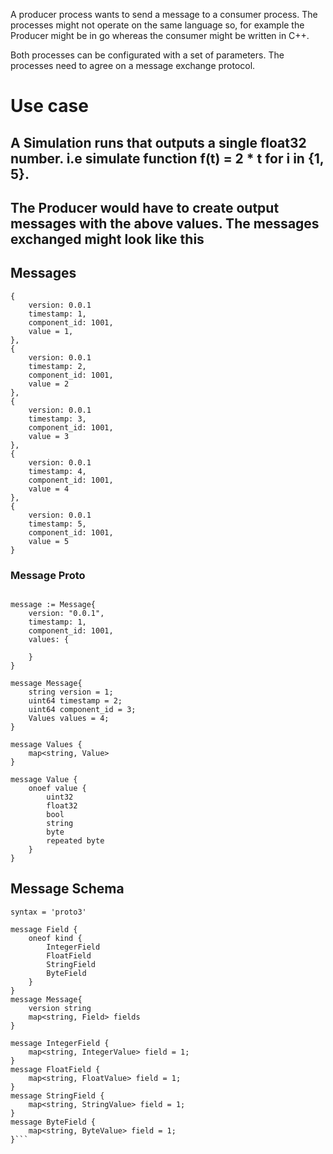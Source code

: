 A producer process wants to send a message to a consumer process.
The processes might not operate on the same language so, for example the Producer might be in go
whereas the consumer might be written in C++.

Both processes can be configurated with a set of parameters.
The processes need to agree on a message exchange protocol.



# Use case
## A Simulation runs that outputs a single float32 number. i.e simulate function f(t) = 2 * t for i in {1, 5}.
## The Producer would have to create output messages with the above values. The messages exchanged might look like this

## Messages
```
{
    version: 0.0.1
    timestamp: 1,
    component_id: 1001,
    value = 1,
},
{
    version: 0.0.1
    timestamp: 2,
    component_id: 1001,
    value = 2
},
{
    version: 0.0.1
    timestamp: 3,
    component_id: 1001,
    value = 3
},
{
    version: 0.0.1
    timestamp: 4,
    component_id: 1001,
    value = 4
},
{
    version: 0.0.1
    timestamp: 5,
    component_id: 1001,
    value = 5
}
```

### Message Proto
```golang

message := Message{
    version: "0.0.1",
    timestamp: 1,
    component_id: 1001,
    values: {

    }
}

message Message{
    string version = 1;
    uint64 timestamp = 2;
    uint64 component_id = 3;
    Values values = 4;
}

message Values {
    map<string, Value>
}

message Value {
    onoef value {
        uint32
        float32
        bool
        string
        byte
        repeated byte
    }
}
```



## Message Schema

```
syntax = 'proto3'

message Field {
    oneof kind {
        IntegerField
        FloatField
        StringField
        ByteField
    }
}
message Message{
    version string
    map<string, Field> fields
}

message IntegerField {
    map<string, IntegerValue> field = 1;
}
message FloatField {
    map<string, FloatValue> field = 1;
}
message StringField {
    map<string, StringValue> field = 1;
}
message ByteField {
    map<string, ByteValue> field = 1;
}```
